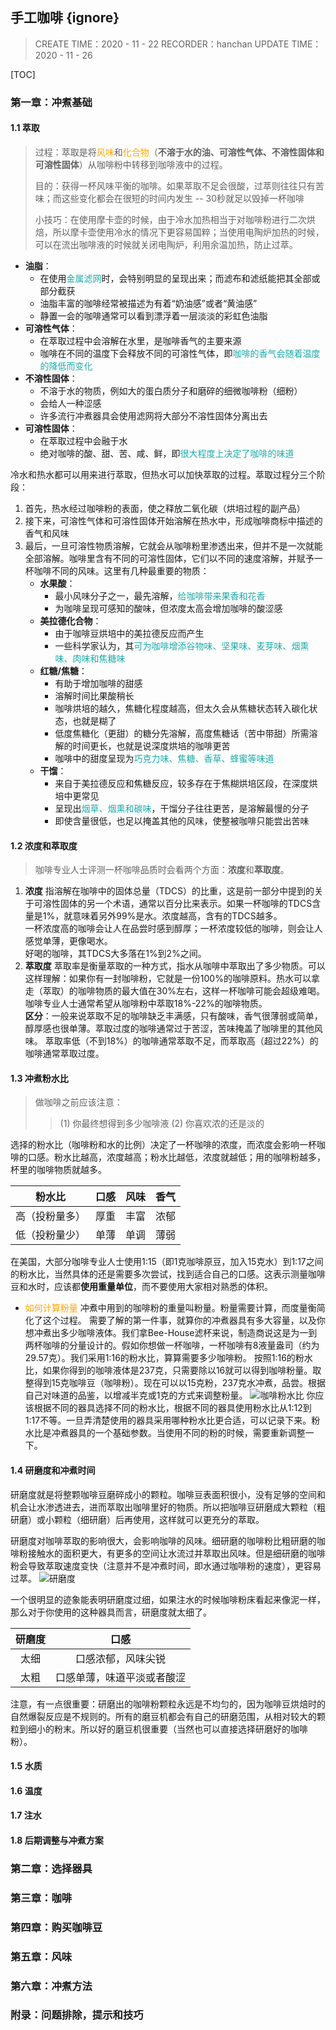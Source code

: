 ## 手工咖啡 {ignore}
> CREATE TIME：2020 - 11 - 22 
> RECORDER：hanchan
> UPDATE TIME：2020 - 11 - 26

[TOC]

### 第一章：冲煮基础
#### 1.1 萃取
>过程：萃取是将<font color=orange>风味</font>和<font color=orange>化合物</font>（**不溶于水的油、可溶性气体、不溶性固体和可溶性固体**）从咖啡粉中转移到咖啡液中的过程。
>
>目的：获得一杯风味平衡的咖啡。如果萃取不足会很酸，过萃则往往只有苦味；而这些变化都会在很短的时间内发生 -- 30秒就足以毁掉一杯咖啡
>
>小技巧：在使用摩卡壶的时候，由于冷水加热相当于对咖啡粉进行二次烘焙，所以摩卡壶使用冷水的情况下更容易国粹；当使用电陶炉加热的时候，可以在流出咖啡液的时候就关闭电陶炉，利用余温加热，防止过萃。
+ **油脂**：
    - 在使用<font color=#1aaba8>金属滤网</font>时，会特别明显的呈现出来；而滤布和滤纸能把其全部或部分截获
    - 油脂丰富的咖啡经常被描述为有着“奶油感”或者“黄油感”
    - 静置一会的咖啡通常可以看到漂浮着一层淡淡的彩虹色油脂
+ **可溶性气体**：
    - 在萃取过程中会溶解在水里，是咖啡香气的主要来源
    - 咖啡在不同的温度下会释放不同的可溶性气体，即<font color=#1aaba8>咖啡的香气会随着温度的降低而变化</font>
+ **不溶性固体**：
    - 不溶于水的物质，例如大的蛋白质分子和磨碎的细微咖啡粉（细粉）
    - 会给人一种涩感
    - 许多流行冲煮器具会使用滤网将大部分不溶性固体分离出去
+ **可溶性固体**：
    - 在萃取过程中会融于水
    - 绝对咖啡的酸、甜、苦、咸、鲜，即<font color=#1aaba8>很大程度上决定了咖啡的味道</font>

冷水和热水都可以用来进行萃取，但热水可以加快萃取的过程。萃取过程分三个阶段：
1. 首先，热水经过咖啡粉的表面，使之释放二氧化碳（烘培过程的副产品）
2. 接下来，可溶性气体和可溶性固体开始溶解在热水中，形成咖啡商标中描述的香气和风味
3. 最后，一旦可溶性物质溶解，它就会从咖啡粉里渗透出来，但并不是一次就能全部溶解。咖啡里含有不同的可溶性固体，它们以不同的速度溶解，并赋予一杯咖啡不同的风味。这里有几种最重要的物质：
    + **水果酸**：
        - 最小风味分子之一，最先溶解，<font color=#1aaba8>给咖啡带来果香和花香</font>
        - 为咖啡呈现可感知的酸味，但浓度太高会增加咖啡的酸涩感
    + **美拉德化合物**：
        - 由于咖啡豆烘培中的美拉德反应而产生
        - 一些科学家认为，其<font color=#1aaba8>可为咖啡增添谷物味、坚果味、麦芽味、烟熏味、肉味和焦糖味</font>
    + **红糖/焦糖**：
        - 有助于增加咖啡的甜感
        - 溶解时间比果酸稍长
        - 咖啡烘培的越久，焦糖化程度越高，但太久会从焦糖状态转入碳化状态，也就是糊了
        - 低度焦糖化（更甜）的糖分先溶解，高度焦糖话（苦中带甜）所需溶解的时间更长，也就是说深度烘培的咖啡更苦
        - 咖啡中的甜度呈现为<font color=#1aaba8>巧克力味、焦糖、香草、蜂蜜等味道</font>
    + **干馏**：
        - 来自于美拉德反应和焦糖反应，较多存在于焦糊烘培区段，在深度烘培中更常见
        - 呈现出<font color=#1aaba8>烟草、烟熏和碳味</font>，干馏分子往往更苦，是溶解最慢的分子
        - 即使含量很低，也足以掩盖其他的风味，使整被咖啡只能尝出苦味
#### 1.2 浓度和萃取度
>咖啡专业人士评测一杯咖啡品质时会看两个方面：**浓度**和**萃取度**。
1. **浓度**
    指溶解在咖啡中的固体总量（TDCS）的比重，这是前一部分中提到的关于可溶性固体的另一个术语，通常以百分比来表示。如果一杯咖啡的TDCS含量是1%，就意味着另外99%是水。浓度越高，含有的TDCS越多。<br>
    一杯浓度高的咖啡会让人在品尝时感到醇厚；一杯浓度较低的咖啡，则会让人感觉单薄，更像喝水。<br/>
    好喝的咖啡，其TDCS大多落在1%到2%之间。
2. **萃取度**
    萃取率是衡量萃取的一种方式，指水从咖啡中萃取出了多少物质。可以这样理解：如果你有一封咖啡粉，它就是一份100%的咖啡原料。热水可以拿走（萃取）的咖啡物质的最大值在30%左右，这样一杯咖啡可能会超级难喝。咖啡专业人士通常希望从咖啡粉中萃取18%-22%的咖啡物质。<br/>
    **区分**：一般来说萃取不足的咖啡缺乏丰满感，只有酸味，香气很薄弱或简单，醇厚感也很单薄。萃取过度的咖啡通常过于苦涩，苦味掩盖了咖啡里的其他风味。
    萃取率低（不到18%）的咖啡通常萃取不足，而萃取高（超过22%）的咖啡通常萃取过度。

#### 1.3 冲煮粉水比
>做咖啡之前应该注意：
>>(1) 你最终想得到多少咖啡液
>>(2) 你喜欢浓的还是淡的

选择的粉水比（咖啡粉和水的比例）决定了一杯咖啡的浓度，而浓度会影响一杯咖啡的口感。粉水比越高，浓度越高；粉水比越低，浓度就越低；用的咖啡粉越多，杯里的咖啡物质就越多。

|粉水比|口感|风味|香气|
|:-:|:-:|:-:|:-:|
|高（投粉量多）|厚重|丰富|浓郁|
|低（投粉量少）|单薄|单调|薄弱|

在美国，大部分咖啡专业人士使用1:15（即1克咖啡原豆，加入15克水）到1:17之间的粉水比，当然具体的还是需要多次尝试，找到适合自己的口感。这表示测量咖啡豆和水时，应该都**使用重量单位**，而不要使用大家相对熟悉的体积。

+ <font color=orange>如何计算粉量</font>
冲煮中用到的咖啡粉的重量叫粉量。粉量需要计算，而度量衡简化了这个过程。
需要了解的第一件事，就算你的冲煮器具有多大容量，以及你想冲煮出多少咖啡液体。我们拿Bee-House滤杯来说，制造商说这是为一到两杯咖啡的分量设计的。假如你想做一杯咖啡，一杯咖啡有8液量盎司（约为29.57克）。我们采用1:16的粉水比，算算需要多少咖啡粉。
按照1:16的粉水比，如果你得到的咖啡液体是237克，只需要除以16就可以得到咖啡粉量。取整得到15克咖啡豆（咖啡粉）。现在可以以15克粉，237克水冲煮，品尝。根据自己对味道的品鉴，以增减半克或1克的方式来调整粉量。
![咖啡粉水比](/img/咖啡粉水比.png)
你应该根据不同的器具选择不同的粉水比，根据不同的器具使用粉水比从1:12到1:17不等。一旦弄清楚使用的器具采用哪种粉水比更合适，可以记录下来。粉水比是冲煮器具的一个基础参数。当使用不同的粉的时候，需要重新调整一下。

#### 1.4 研磨度和冲煮时间
研磨度就是将整颗咖啡豆磨碎成小的颗粒。咖啡豆表面积很小，没有足够的空间和机会让水渗透进去，进而萃取出咖啡里好的物质。所以把咖啡豆研磨成大颗粒（粗研磨）或小颗粒（细研磨）后再使用，这样就可以更充分的萃取。

研磨度对咖啡萃取的影响很大，会影响咖啡的风味。细研磨的咖啡粉比粗研磨的咖啡粉接触水的面积更大，有更多的空间让水流过并萃取出风味。但是细研磨的咖啡粉会导致萃取速度变快（注意并不是冲煮时间，即水通过咖啡粉的速度），更容易过萃。
![研磨度](/img/研磨度.png)

一个很明显的迹象能表明研磨度过细，如果注水的时候咖啡粉床看起来像泥一样，那么对于你使用的这种器具而言，研磨度就太细了。

|研磨度|口感|
|:--:|:--:|
|太细|口感浓郁，风味尖锐|
|太粗|口感单薄，味道平淡或者酸涩|

注意，有一点很重要：研磨出的咖啡粉颗粒永远是不均匀的，因为咖啡豆烘焙时的自然爆裂反应是不规则的。所有的磨豆机都会有自己的研磨范围，从相对较大的颗粒到细小的粉末。所以好的磨豆机很重要（当然也可以直接选择研磨好的咖啡粉）。

#### 1.5 水质
#### 1.6 温度
#### 1.7 注水
#### 1.8 后期调整与冲煮方案
### 第二章：选择器具
### 第三章：咖啡
### 第四章：购买咖啡豆
### 第五章：风味
### 第六章：冲煮方法
### 附录：问题排除，提示和技巧
